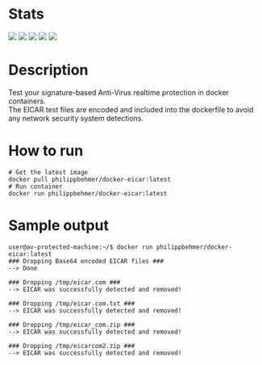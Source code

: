 # Stats
[![](https://img.shields.io/docker/stars/philippbehmer/docker-eicar.svg)](https://hub.docker.com/r/philippbehmer/docker-eicar/)
[![](https://img.shields.io/docker/pulls/philippbehmer/docker-eicar.svg)](https://hub.docker.com/r/philippbehmer/docker-eicar/)
[![](https://img.shields.io/docker/automated/philippbehmer/docker-eicar.svg)](https://hub.docker.com/r/philippbehmer/docker-eicar/)
[![](https://images.microbadger.com/badges/image/philippbehmer/docker-eicar.svg)](https://microbadger.com/images/philippbehmer/docker-eicar)
[![](https://images.microbadger.com/badges/version/philippbehmer/docker-eicar.svg)](https://microbadger.com/images/philippbehmer/docker-eicar)

# Description
Test your signature-based Anti-Virus realtime protection in docker containers.  
The EICAR test files are encoded and included into the dockerfile to avoid any network security system detections.

# How to run
    # Get the latest image
    docker pull philippbehmer/docker-eicar:latest
    # Run container
    docker run philippbehmer/docker-eicar:latest

# Sample output
    user@av-protected-machine:~/$ docker run philippbehmer/docker-eicar:latest
    ### Dropping Base64 encoded EICAR files ###
    --> Done
    
    ### Dropping /tmp/eicar.com ###
    --> EICAR was successfully detected and removed!

    ### Dropping /tmp/eicar.com.txt ###
    --> EICAR was successfully detected and removed!

    ### Dropping /tmp/eicar_com.zip ###
    --> EICAR was successfully detected and removed!

    ### Dropping /tmp/eicarcom2.zip ###
    --> EICAR was successfully detected and removed!
